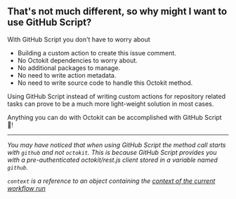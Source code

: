 ## That's not much different, so why might I want to use GitHub Script?

With GitHub Script you don't have to worry about

- Building a custom action to create this issue comment.
- No Octokit dependencies to worry about.
- No additional packages to manage.
- No need to write action metadata.
- No need to write source code to handle this Octokit method.

Using GitHub Script instead of writing custom actions for repository related tasks can prove to be a much more light-weight solution in most cases.

Anything you can do with Octokit can be accomplished with GitHub Script 🎉!

---

_You may have noticed that when using GitHub Script the method call starts with `github` and not `octokit`. This is because GitHub Script provides you with a pre-authenticated octokit/rest.js client stored in a variable named `github`._

_`context` is a reference to an object containing the [context of the current workflow run](https://github.com/actions/toolkit/blob/master/packages/github/src/context.ts)_
